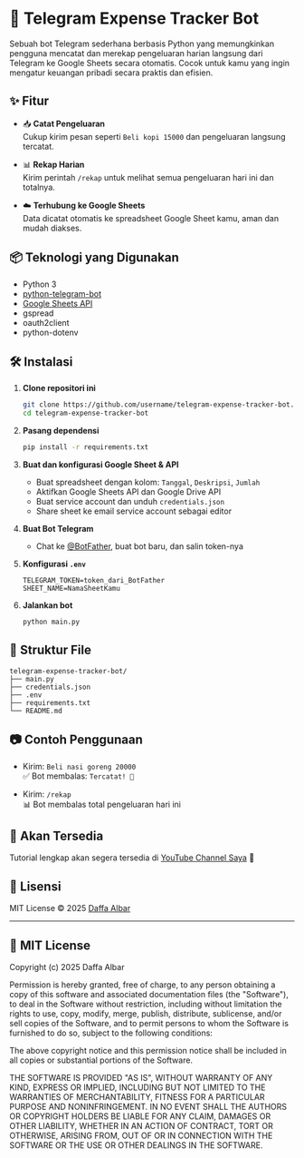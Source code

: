 # 💸 Telegram Expense Tracker Bot

Sebuah bot Telegram sederhana berbasis Python yang memungkinkan pengguna mencatat dan merekap pengeluaran harian langsung dari Telegram ke Google Sheets secara otomatis. Cocok untuk kamu yang ingin mengatur keuangan pribadi secara praktis dan efisien.

## ✨ Fitur

- 📥 **Catat Pengeluaran**  
  Cukup kirim pesan seperti `Beli kopi 15000` dan pengeluaran langsung tercatat.

- 📊 **Rekap Harian**  
  Kirim perintah `/rekap` untuk melihat semua pengeluaran hari ini dan totalnya.

- ☁️ **Terhubung ke Google Sheets**  
  Data dicatat otomatis ke spreadsheet Google Sheet kamu, aman dan mudah diakses.

## 📦 Teknologi yang Digunakan

- Python 3
- [python-telegram-bot](https://github.com/python-telegram-bot/python-telegram-bot)
- [Google Sheets API](https://developers.google.com/sheets/api)
- gspread
- oauth2client
- python-dotenv

## 🛠 Instalasi

1. **Clone repositori ini**  
   ```bash
   git clone https://github.com/username/telegram-expense-tracker-bot.git
   cd telegram-expense-tracker-bot
   ```

2. **Pasang dependensi**
   ```bash
   pip install -r requirements.txt
   ```

3. **Buat dan konfigurasi Google Sheet & API**
   - Buat spreadsheet dengan kolom: `Tanggal`, `Deskripsi`, `Jumlah`
   - Aktifkan Google Sheets API dan Google Drive API
   - Buat service account dan unduh `credentials.json`
   - Share sheet ke email service account sebagai editor

4. **Buat Bot Telegram**
   - Chat ke [@BotFather](https://t.me/BotFather), buat bot baru, dan salin token-nya

5. **Konfigurasi `.env`**
   ```env
   TELEGRAM_TOKEN=token_dari_BotFather
   SHEET_NAME=NamaSheetKamu
   ```

6. **Jalankan bot**
   ```bash
   python main.py
   ```

## 📄 Struktur File

```
telegram-expense-tracker-bot/
├── main.py
├── credentials.json
├── .env
├── requirements.txt
└── README.md
```

## 📷 Contoh Penggunaan

- Kirim: `Beli nasi goreng 20000`  
  ✅ Bot membalas: `Tercatat! 💾`

- Kirim: `/rekap`  
  📊 Bot membalas total pengeluaran hari ini

## 🎥 Akan Tersedia
Tutorial lengkap akan segera tersedia di [YouTube Channel Saya](https://youtube.com/@channelmu) 🚀

## 📄 Lisensi

MIT License © 2025 [Daffa Albar](https://github.com/daffaalbar)

---

## 📜 MIT License

Copyright (c) 2025 Daffa Albar

Permission is hereby granted, free of charge, to any person obtaining a copy
of this software and associated documentation files (the "Software"), to deal
in the Software without restriction, including without limitation the rights to
use, copy, modify, merge, publish, distribute, sublicense, and/or sell copies of
the Software, and to permit persons to whom the Software is furnished to do so,
subject to the following conditions:

The above copyright notice and this permission notice shall be included in all
copies or substantial portions of the Software.

THE SOFTWARE IS PROVIDED "AS IS", WITHOUT WARRANTY OF ANY KIND, EXPRESS OR
IMPLIED, INCLUDING BUT NOT LIMITED TO THE WARRANTIES OF MERCHANTABILITY, FITNESS
FOR A PARTICULAR PURPOSE AND NONINFRINGEMENT. IN NO EVENT SHALL THE AUTHORS OR
COPYRIGHT HOLDERS BE LIABLE FOR ANY CLAIM, DAMAGES OR OTHER LIABILITY, WHETHER
IN AN ACTION OF CONTRACT, TORT OR OTHERWISE, ARISING FROM, OUT OF OR IN
CONNECTION WITH THE SOFTWARE OR THE USE OR OTHER DEALINGS IN THE SOFTWARE.
